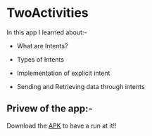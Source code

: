 # TwoActivities

In this app I learned about:-

* What are Intents?

* Types of Intents

* Implementation of explicit intent

* Sending and Retrieving data through intents

## Privew of the app:-

Download the [APK](https://github.com/mitali-1703/TwoActivities/releases/download/latest/app-debug.apk) to have a run at it!!
